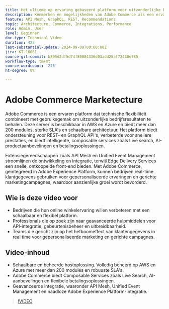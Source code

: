 ```yaml
---
title: Het ultieme op ervaring gebaseerd platform voor uitzonderlijke bedrijfsresultaten
description: Kenmerken en mogelijkheden van Adobe Commerce als een ervaren platform voor het maken van uitzonderlijke bedrijfsresultaten.
feature: API Mesh, GraphQL, REST, Recommendations
topic: Architecture, Commerce, Integrations, Performance
role: Admin, User
level: Beginner
doc-type: Technical Video
duration: 423
last-substantial-update: 2024-09-09T00:00:00Z
jira: KT-16061
source-git-commit: b805d2df5d74f80084336d03add25af72430e785
workflow-type: tm+mt
source-wordcount: '225'
ht-degree: 0%

---
```



# Adobe Commerce Marketecture

Adobe Commerce is een ervaren platform dat technische flexibiliteit combineert met gebruiksgemak om uitzonderlijke bedrijfsresultaten te behalen. Deze server is beschikbaar in AWS en Azure en biedt meer dan 200 modules, sterke SLA&#39;s en schaalbare architectuur. Het platform biedt ondersteuning voor REST- en GraphQL API&#39;s, verbeterde voor snellere prestaties, en biedt intelligente, composable services zoals Live search, AI-productaanbevelingen en betalingsoplossingen.

Extensiegereedschappen zoals API Mesh en Unified Event Management stroomlijnen de ontwikkeling en integratie, terwijl Edge Delivery Services een snelle, ontkoppelde front-end bieden. Met Adobe Commerce, geïntegreerd in Adobe Experience Platform, kunnen bedrijven real-time klantgegevens gebruiken voor gepersonaliseerde ervaringen en gerichte marketingcampagnes, waardoor aanzienlijke groei wordt bevorderd.

## Wie is deze video voor

- Bedrijven die hun online winkelervaring willen verbeteren met een schaalbaar en flexibel platform.
- Professionals die op zoek zijn naar geavanceerde hulpmiddelen voor API-integratie, gebeurtenisbeheer en uitbreidbaarheid.
- Teams die gericht zijn op het hefboomeffect van klantengegevens in real time voor gepersonaliseerde marketing en gerichte campagnes.

## Video-inhoud

- Schaalbare en beheerde hostoplossing. Volledig beheerd op AWS en Azure met meer dan 200 modules en robuuste SLA&#39;s.
- Adobe Commerce biedt Composable Services zoals Live Search, AI-aanbevelingen en flexibele betalingsoplossingen.
- Geavanceerde integratie, waaronder API Mesh, Unified Event Management en naadloze Adobe Experience Platform-integratie.

>[!VIDEO](https://video.tv.adobe.com/v/3433441?learn=on&captions=dut)
